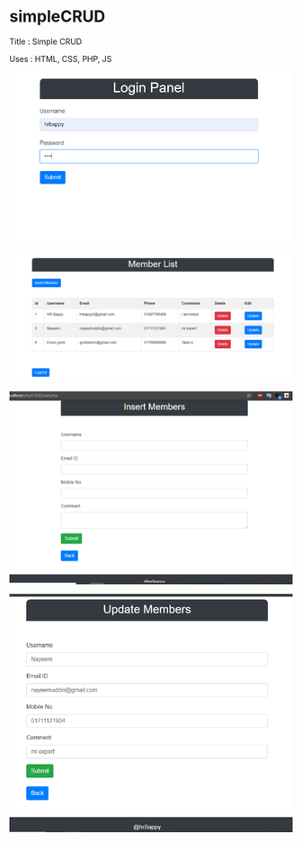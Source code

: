 # simpleCRUD


Title : Simple CRUD

Uses : HTML, CSS, PHP, JS


![](img/1.PNG)

![](img/2.PNG)

![](img/3.PNG)

![](img/4.PNG)
